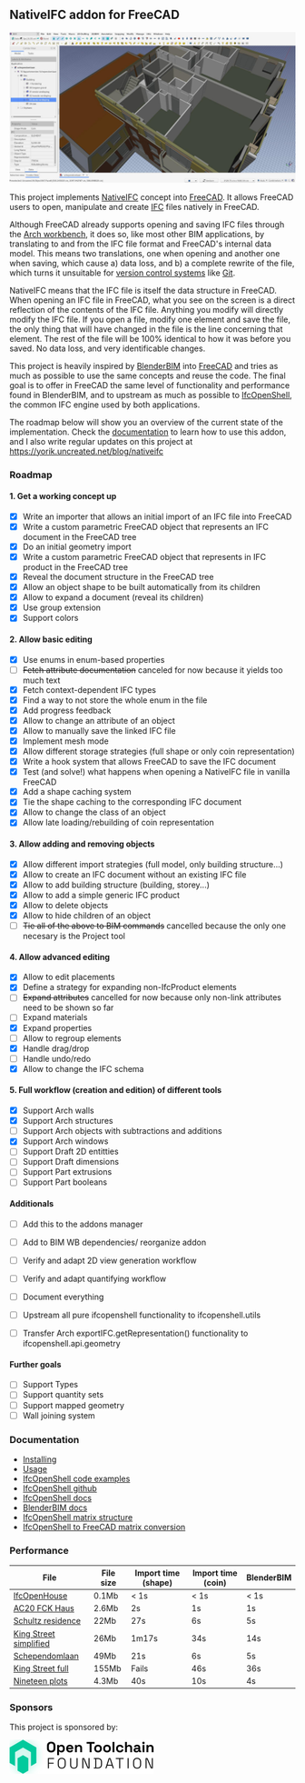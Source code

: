 ## NativeIFC addon for FreeCAD

![FreeCAD screenshot](doc/images/main.jpg)

This project implements [NativeIFC](https://github.com/brunopostle/ifcmerge/blob/main/docs/whitepaper.rst) concept into [FreeCAD](https://freecad.org). It allows FreeCAD users to open, manipulate and create [IFC](https://en.wikipedia.org/wiki/Industry_Foundation_Classes) files natively in FreeCAD.

Although FreeCAD already supports opening and saving IFC files through the [Arch workbench](https://wiki.freecad.org/Arch_Workbench), it does so, like most other BIM applications, by translating to and from the IFC file format and FreeCAD's internal data model. This means two translations, one when opening and another one when saving, which cause a) data loss, and b) a complete rewrite of the file, which turns it unsuitable for [version control systems](https://en.wikipedia.org/wiki/Version_control) like [Git](https://en.wikipedia.org/wiki/Git).

NativeIFC means that the IFC file is itself the data structure in FreeCAD. When opening an IFC file in FreeCAD, what you see on the screen is a direct reflection of the contents of the IFC file. Anything you modify will directly modify the IFC file. If you open a file, modify one element and save the file, the only thing that will have changed in the file is the line concerning that element. The rest of the file will be 100% identical to how it was before you saved. No data loss, and very identificable changes.

This project is heavily inspired by [BlenderBIM](https://blenderbim.org) into [FreeCAD](https://freecad.org) and tries as much as possible to use the same concepts and reuse the code. The final goal is to offer in FreeCAD the same level of functionality and performance found in BlenderBIM, and to upstream as much as possible to [IfcOpenShell](https://ifcopenshell.org), the common IFC engine used by both applications.

The roadmap below will show you an overview of the current state of the implementation. Check the [documentation](doc/README.md) to learn how to use this addon, and I also write regular updates on this project at https://yorik.uncreated.net/blog/nativeifc

### Roadmap

#### 1. Get a working concept up

* [x] Write an importer that allows an initial import of an IFC file into FreeCAD
* [x] Write a custom parametric FreeCAD object that represents an IFC document in the FreeCAD tree
* [x] Do an initial geometry import
* [x] Write a custom parametric FreeCAD object that represents in IFC product in the FreeCAD tree
* [x] Reveal the document structure in the FreeCAD tree
* [x] Allow an object shape to be built automatically from its children
* [x] Allow to expand a document (reveal its children)
* [x] Use group extension
* [x] Support colors

#### 2. Allow basic editing

* [x] Use enums in enum-based properties
* [ ] ~~Fetch attribute documentation~~ canceled for now because it yields too much text
* [x] Fetch context-dependent IFC types
* [x] Find a way to not store the whole enum in the file
* [x] Add progress feedback
* [x] Allow to change an attribute of an object
* [x] Allow to manually save the linked IFC file
* [x] Implement mesh mode
* [x] Allow different storage strategies (full shape or only coin representation)
* [x] Write a hook system that allows FreeCAD to save the IFC document
* [x] Test (and solve!) what happens when opening a NativeIFC file in vanilla FreeCAD
* [x] Add a shape caching system
* [x] Tie the shape caching to the corresponding IFC document
* [x] Allow to change the class of an object
* [x] Allow late loading/rebuilding of coin representation

#### 3. Allow adding and removing objects

* [x] Allow different import strategies (full model, only building structure...)
* [x] Allow to create an IFC document without an existing IFC file
* [x] Allow to add building structure (building, storey...)
* [x] Allow to add a simple generic IFC product
* [x] Allow to delete objects
* [x] Allow to hide children of an object
* [ ] ~~Tie all of the above to BIM commands~~ cancelled because the only one necesary is the Project tool

#### 4. Allow advanced editing

* [x] Allow to edit placements
* [x] Define a strategy for expanding non-IfcProduct elements
* [ ] ~~Expand attributes~~ cancelled for now because only non-link attributes need to be shown so far
* [ ] Expand materials
* [x] Expand properties
* [ ] Allow to regroup elements
* [x] Handle drag/drop
* [ ] Handle undo/redo
* [x] Allow to change the IFC schema

#### 5. Full workflow (creation and edition) of different tools

* [x] Support Arch walls
* [x] Support Arch structures
* [ ] Support Arch objects with subtractions and additions
* [x] Support Arch windows
* [ ] Support Draft 2D entitties
* [ ] Support Draft dimensions
* [ ] Support Part extrusions
* [ ] Support Part booleans

#### Additionals

* [ ] Add this to the addons manager
* [ ] Add to BIM WB dependencies/ reorganize addon
* [ ] Verify and adapt 2D view generation workflow
* [ ] Verify and adapt quantifying workflow
* [ ] Document everything
* [ ] Upstream all pure ifcopenshell functionality to ifcopenshell.utils
* [ ] Transfer Arch exportIFC.getRepresentation() functionality to ifcopenshell.api.geometry


#### Further goals

* [ ] Support Types
* [ ] Support quantity sets
* [ ] Support mapped geometry
* [ ] Wall joining system

### Documentation

* [Installing](doc/installation.md)
* [Usage](doc/README.md)
* [IfcOpenShell code examples](doc/code_examples.md)
* [IfcOpenShell github](https://github.com/IfcOpenShell/IfcOpenShell)
* [IfcOpenShell docs](https://blenderbim.org/docs-python/ifcopenshell.html)
* [BlenderBIM docs](https://blenderbim.org/docs/)
* [IfcOpenShell matrix structure](https://github.com/IfcOpenShell/IfcOpenShell/issues/1440)
* [IfcOpenShell to FreeCAD matrix conversion](https://pythoncvc.net/?cat=203)


### Performance

| File                                                                                                                                                    | File size | Import time (shape) | Import time (coin) | BlenderBIM |
| ------------------------------------------------------------------------------------------------------------------------------------------------------- | --------- | ------------------- | ------------------ | ---------- |
| [IfcOpenHouse](https://github.com/aothms/IfcOpenHouse)                                                                                                  | 0.1Mb     | < 1s                | < 1s               | < 1s       |
| [AC20 FCK Haus](https://www.ifcwiki.org/images/e/e3/AC20-FZK-Haus.ifc)                                                                                  | 2.6Mb     | 2s                  | 1s                 | 1s         |
| [Schultz residence](https://github.com/OpeningDesign/Schultz_Residence/tree/master/Model)                                                               | 22Mb      | 27s                 | 6s                 | 5s         |
| [King Street simplified](http://www.simaud.org/datasets/)                                                                                               | 26Mb      | 1m17s               | 34s                | 14s        |
| [Schependomlaan](https://github.com/buildingSMART/Sample-Test-Files/blob/master/IFC%202x3/Schependomlaan/Design%20model%20IFC/IFC%20Schependomlaan.ifc) | 49Mb      | 21s                 | 6s                 | 5s         |
| [King Street full](http://www.simaud.org/datasets/)                                                                                                     | 155Mb     | Fails               | 46s                | 36s        |
| [Nineteen plots](https://forum.freecadweb.org/viewtopic.php?style=1&p=646935&sid=464a4dcd0f99a5903c749df51f3e73b0#p646935)                              | 4.3Mb     | 40s                 | 10s                | 4s         |

### Sponsors

This project is sponsored by:

[![](doc/images/otfn-logo.png)](https://opentoolchain-foundation.org/)
